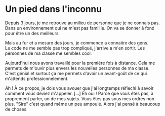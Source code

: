 # Un pied dans l'inconnu

Depuis 3 jours, je me retrouve au milieu de personne que je ne connais pas.
Dans un environnement qui ne m'est pas famillie.
On va se donner à fond pour être un des meilleurs

Mais au fur et a mesure des jours, je commence a connaitre des gens.  
Le code ne me semble pas trop compliqué, j'arrive a m'en sortir.
Les personnes de ma classe me sembles cool. 

Aujourd'hui nous avons travaillé pour la premiére fois à distance.
Cela me permets de m'ouvir plus envers les nouvelles personnes de ma classe.
C'est génial et surtout ça me permets d'avoir un avant-goût de ce qui m'attends
professionnelement.

Ah ! À ce propos, je dois vous avouer que j'ai longtemps réflechi à savoir comment vous deviez m'appeler. [...] Éh oui ! Parce que vous êtes pas, à proprement parler, un de mes sujets. Vous êtes pas sous mes ordres non plus. "Sire" c'est quand même un peu ampoulé. Alors j'ai pensé à beaucoup de choses.
